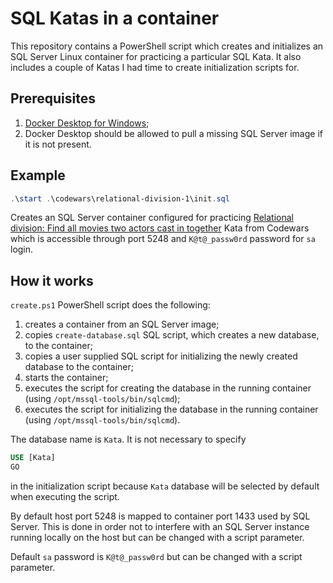 # SQL Katas in a container

This repository contains a PowerShell script which creates and initializes an SQL Server Linux container for practicing a particular SQL Kata.
It also includes a couple of Katas I had time to create initialization scripts for.

## Prerequisites

1. [Docker Desktop for Windows](https://docs.docker.com/desktop/windows/install/);
2. Docker Desktop should be allowed to pull a missing SQL Server image if it is not present.

## Example

```PowerShell
.\start .\codewars\relational-division-1\init.sql
```

Creates an SQL Server container configured for practicing
[Relational division: Find all movies two actors cast in together](https://www.codewars.com/kata/5817b124e7f4576fd00020a2)
Kata from Codewars which is accessible through port 5248 and `K@t@_passw0rd` password for `sa` login.

## How it works

`create.ps1` PowerShell script does the following:

1. creates a container from an SQL Server image;
2. copies `create-database.sql` SQL script, which creates a new database, to the container;
3. copies a user supplied SQL script for initializing the newly created database to the container;
4. starts the container;
5. executes the script for creating the database in the running container (using `/opt/mssql-tools/bin/sqlcmd`);
6. executes the script for initializing the database in the running container (using `/opt/mssql-tools/bin/sqlcmd`).

The database name is `Kata`. It is not necessary to specify

```SQL
USE [Kata]
GO
```

in the initialization script because `Kata` database will be selected by default when executing the script.

By default host port 5248 is mapped to container port 1433 used by SQL Server. This is done in order not to interfere with an SQL Server
instance running locally on the host but can be changed with a script parameter.

Default `sa` password is `K@t@_passw0rd` but can be changed with a script parameter.
